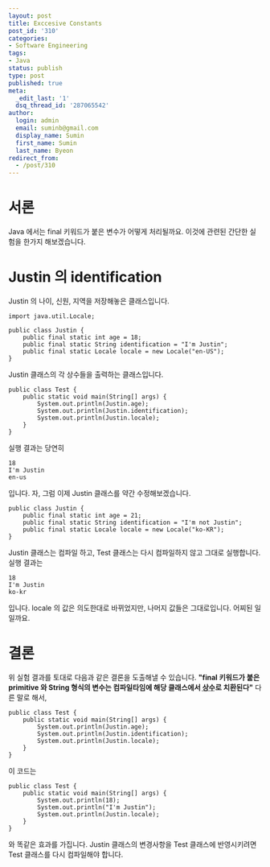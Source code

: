 ```yaml
---
layout: post
title: Exccesive Constants
post_id: '310'
categories:
- Software Engineering
tags:
- Java
status: publish
type: post
published: true
meta:
  _edit_last: '1'
  dsq_thread_id: '287065542'
author:
  login: admin
  email: suminb@gmail.com
  display_name: Sumin
  first_name: Sumin
  last_name: Byeon
redirect_from:
  - /post/310
---
```

# 서론

Java 에서는 final 키워드가 붙은 변수가 어떻게 처리될까요. 이것에 관련된 간단한 실험을 한가지 해보겠습니다.

# Justin 의 identification

Justin 의 나이, 신원, 지역을 저장해놓은 클래스입니다.

	import java.util.Locale;

	public class Justin {
		public final static int age = 18;
		public final static String identification = "I'm Justin";
		public final static Locale locale = new Locale("en-US");
	}

Justin 클래스의 각 상수들을 출력하는 클래스입니다.

	public class Test {
		public static void main(String[] args) {
			System.out.println(Justin.age);
			System.out.println(Justin.identification);
			System.out.println(Justin.locale);
		}
	}

실행 결과는 당연히

	18
	I'm Justin
	en-us

입니다. 자, 그럼 이제 Justin 클래스를 약간 수정해보겠습니다.

	public class Justin {
		public final static int age = 21;
		public final static String identification = "I'm not Justin";
		public final static Locale locale = new Locale("ko-KR");
	}

Justin 클래스는 컴파일 하고, Test 클래스는 다시 컴파일하지 않고 그대로 실행합니다. 실행 결과는

	18
	I'm Justin
	ko-kr

입니다. locale 의 값은 의도한대로 바뀌었지만, 나머지 값들은 그대로입니다. 어찌된 일일까요.

# 결론

위 실험 결과를 토대로 다음과 같은 결론을 도출해낼 수 있습니다. __"final 키워드가 붙은 primitive 와 String 형식의 변수는 컴파일타임에 해당 클래스에서 <acronym title="hard coding 된">상수</acronym>로 치환된다"__ 다른 말로 해서,

	public class Test {
		public static void main(String[] args) {
			System.out.println(Justin.age);
			System.out.println(Justin.identification);
			System.out.println(Justin.locale);
		}
	}

이 코드는

	public class Test {
		public static void main(String[] args) {
			System.out.println(18);
			System.out.println("I'm Justin");
			System.out.println(Justin.locale);
		}
	}

와 똑같은 효과를 가집니다. Justin 클래스의 변경사항을 Test 클래스에 반영시키려면 Test 클래스를 다시 컴파일해야 합니다.

